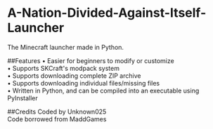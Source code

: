 # A-Nation-Divided-Against-Itself-Launcher
The Minecraft launcher made in Python.

##Features
• Easier for beginners to modify or customize  
• Supports SKCraft's modpack system  
• Supports downloading complete ZIP archive  
• Supports downloading individual files/missing files  
• Written in Python, and can be compiled into an executable using PyInstaller  

##Credits
Coded by Unknown025  
Code borrowed from MaddGames

